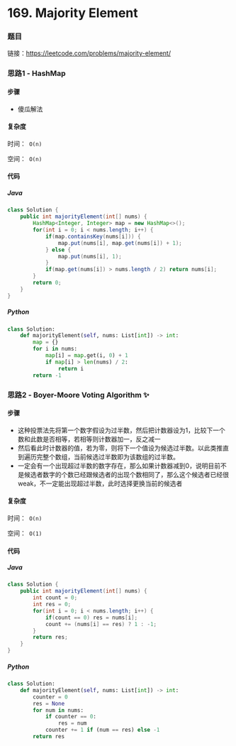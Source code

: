 

# 169. Majority Element

### 题目

链接：https://leetcode.com/problems/majority-element/



### 思路1 - HashMap 

#### 步骤

- 傻瓜解法



#### 复杂度

时间：` O(n)`

空间：` O(n)`



#### 代码

##### Java

```java
class Solution {
    public int majorityElement(int[] nums) {
        HashMap<Integer, Integer> map = new HashMap<>();
        for(int i = 0; i < nums.length; i++) {
            if(map.containsKey(nums[i])) {
                map.put(nums[i], map.get(nums[i]) + 1);
            } else {
                map.put(nums[i], 1);
            }
            if(map.get(nums[i]) > nums.length / 2) return nums[i];
        }
        return 0;
    }
}
```



##### Python

```python
class Solution:
    def majorityElement(self, nums: List[int]) -> int:
        map = {}
        for i in nums:
            map[i] = map.get(i, 0) + 1
            if map[i] > len(nums) / 2:
                return i
        return -1
```



### 思路2 - Boyer-Moore Voting Algorithm ✨

#### 步骤

- 这种投票法先将第一个数字假设为过半数，然后把计数器设为1，比较下一个数和此数是否相等，若相等则计数器加一，反之减一
- 然后看此时计数器的值，若为零，则将下一个值设为候选过半数。以此类推直到遍历完整个数组，当前候选过半数即为该数组的过半数。
- 一定会有一个出现超过半数的数字存在，那么如果计数器减到0，说明目前不是候选者数字的个数已经跟候选者的出现个数相同了，那么这个候选者已经很 weak，不一定能出现超过半数，此时选择更换当前的候选者



#### 复杂度

时间：` O(n)`

空间：` O(1)`



#### 代码

##### Java

```java
class Solution {
    public int majorityElement(int[] nums) {
        int count = 0;
        int res = 0;
        for(int i = 0; i < nums.length; i++) {
            if(count == 0) res = nums[i];
            count += (nums[i] == res) ? 1 : -1;
        }
        return res;
    }
}
```



##### Python

```python
class Solution:
    def majorityElement(self, nums: List[int]) -> int:
        counter = 0
        res = None
        for num in nums:
            if counter == 0:
                res = num
            counter += 1 if (num == res) else -1            
        return res
```

